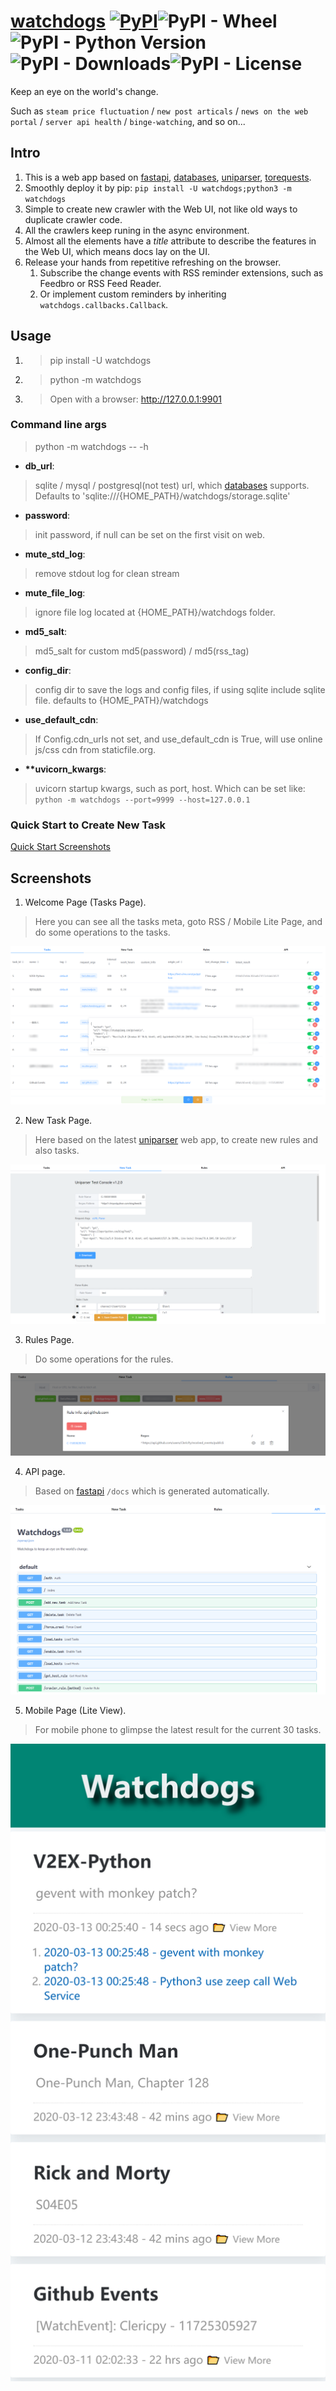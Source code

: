 # [watchdogs](https://github.com/ClericPy/watchdogs) [![PyPI](https://img.shields.io/pypi/v/watchdogs?style=plastic)](https://pypi.org/project/watchdogs/)![PyPI - Wheel](https://img.shields.io/pypi/wheel/watchdogs?style=plastic)![PyPI - Python Version](https://img.shields.io/pypi/pyversions/watchdogs?style=plastic)![PyPI - Downloads](https://img.shields.io/pypi/dm/watchdogs?style=plastic)![PyPI - License](https://img.shields.io/pypi/l/watchdogs?style=plastic)

Keep an eye on the world's change.

Such as `steam price fluctuation` / `new post articals` / `news on the web portal` / `server api health` / `binge-watching`,  and so on...

## Intro

1. This is a web app based on [fastapi](https://github.com/tiangolo/fastapi), [databases](https://github.com/encode/databases), [uniparser](https://github.com/ClericPy/uniparser), [torequests](https://github.com/ClericPy/torequests).
2. Smoothly deploy it by pip: `pip install -U watchdogs;python3 -m watchdogs`
3. Simple to create new crawler with the Web UI, not like old ways to duplicate crawler code.
4. All the crawlers keep runing in the async environment.
5. Almost all the elements have a *title* attribute to describe the features in the Web UI, which means docs lay on the UI.
6. Release your hands from repetitive refreshing on the browser.
    1. Subscribe the change events with RSS reminder extensions, such as Feedbro or RSS Feed Reader.
    2. Or implement custom reminders by inheriting `watchdogs.callbacks.Callback`.

## Usage

1. > pip install -U watchdogs

2. > python -m watchdogs

3. > Open with a browser: http://127.0.0.1:9901

### Command line args

> python -m watchdogs -- -h

- **db_url**:
> sqlite / mysql / postgresql(not test) url, which [databases](https://github.com/encode/databases) supports. Defaults to 'sqlite:///{HOME_PATH}/watchdogs/storage.sqlite'
- **password**:
> init password, if null can be set on the first visit on web.
- **mute_std_log**:
> remove stdout log for clean stream
- **mute_file_log**:
> ignore file log located at {HOME_PATH}/watchdogs folder.
- **md5_salt**:
> md5_salt for custom md5(password) / md5(rss_tag)
- **config_dir**:
> config dir to save the logs and config files, if using sqlite include sqlite file. defaults to {HOME_PATH}/watchdogs
- **use_default_cdn**:
> If Config.cdn_urls not set, and use_default_cdn is True, will use online js/css cdn from staticfile.org.
- **\*\*uvicorn_kwargs**:
> uvicorn startup kwargs, such as port, host. Which can be set like: `python -m watchdogs --port=9999 --host=127.0.0.1`

### Quick Start to Create New Task

[Quick Start Screenshots](https://github.com/ClericPy/watchdogs/blob/master/quick_start.md)

## Screenshots

1. Welcome Page (Tasks Page).
> Here you can see all the tasks meta, goto RSS / Mobile Lite Page, and do some operations to the tasks.

![image](https://github.com/ClericPy/watchdogs/raw/master/images/1.png)

2. New Task Page.
> Here based on the latest [uniparser](https://github.com/ClericPy/uniparser) web app, to create new rules and also tasks.

![image](https://github.com/ClericPy/watchdogs/raw/master/images/2.png)

3. Rules Page.
> Do some operations for the rules.

![image](https://github.com/ClericPy/watchdogs/raw/master/images/3.png)

4. API page.
> Based on [fastapi](https://github.com/tiangolo/fastapi) `/docs` which is generated automatically.

![image](https://github.com/ClericPy/watchdogs/raw/master/images/4.png)

5. Mobile Page (Lite View).
> For mobile phone to glimpse the latest result for the current 30 tasks.

![image](https://github.com/ClericPy/watchdogs/raw/master/images/5.png)
